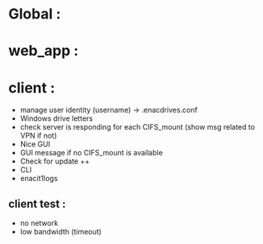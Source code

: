 
Global :
========



web_app :
=========



client :
========

* manage user identity (username) -> .enacdrives.conf
* Windows drive letters
* check server is responding for each CIFS_mount (show msg related to VPN if not)
* Nice GUI
* GUI message if no CIFS_mount is available
* Check for update ++
* CLI
* enacit1logs


client test :
-------------

* no network
* low bandwidth (timeout)
